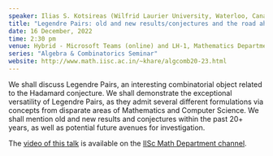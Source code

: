 ```yaml
---
speaker: Ilias S. Kotsireas (Wilfrid Laurier University, Waterloo, Canada)
title: "Legendre Pairs: old and new results/conjectures and the road ahead"
date: 16 December, 2022
time: 2:30 pm
venue: Hybrid - Microsoft Teams (online) and LH-1, Mathematics Department
series: "Algebra & Combinatorics Seminar"
website: http://www.math.iisc.ac.in/~khare/algcomb20-23.html
---
```


We shall discuss Legendre Pairs, an interesting combinatorial object related to the
Hadamard conjecture. We shall demonstrate the exceptional versatility of Legendre Pairs,
as they admit several different formulations via concepts from disparate areas of
Mathematics and Computer Science. We shall mention old and new results and conjectures
within the past 20+ years, as well as potential future avenues for investigation.

The [video of this talk](https://www.youtube.com/watch?v=OsKgqGymILQ) is available
on the [IISc Math Department channel](https://www.youtube.com/channel/UCR5Igvq9HScQKlPr-0coSIg/playlists).
